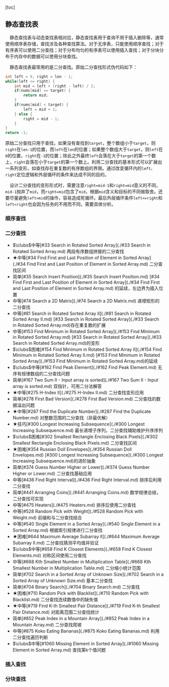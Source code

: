 [toc]

## 静态查找表

&emsp;静态查找表与动态查找表相对应，静态查找表用于查询不用于插入删除等，通常使用顺序表存储，查找涉及各种查找算法。对于无序表，只能使用顺序查找；对于有序表可以使用二分查找；对于分布均匀的有序表可以使用插入查找；对于分块分布于内存中的数据可以使用分块查找。

&emsp;静态查找表最常用的是二分查找。原始二分查找形式伪代码如下：

```java
int left = 0, right = len - 1;
while(left <= right) {
    int mid = left + (right - left) / 2;
    if(nums[mid] == target) {
        return mid;
    }
    if(nums[mid] < target) {
        left = mid + 1;
    } else {
        right = mid - 1;
    }
}
return -1;
```

原始二分查找只用于查找，如果没有查找到`target`，整个数组小于`target`，则`right`在`len-1`的位置，而`left`在`len`的位置；如果整个数组大于`target`，则`left`在`0`的位置，`right`在`-1`的位置；除此之外最终`left`会落在大于`target`的第一个数上，`right`会落在小于`target`的第一个数上。利用二分查找的基本形式可以扩展出一系列变形，如查找存在重复数的有序数组的界限。通过改变循环内的`left`、`right`定位逻辑和外层循环的条件来达成不同的目的。

&emsp;设计二分查找的变形形式时，需要注意`right=mid-1`和`right=mid`意义的不同，`mid-1`抛弃了`mid`，而`right=mid`包含了`mid`，根据`mid`含义和目标的不同做取舍。还要尽量避免`left=mid`的操作，容易造成死循环。最后外层循环条件`left<=right`和`left<right`也会因为任务的不用而不同，需要具体分析。

### 顺序查找



### 二分查找

* $\clubs$中等[#33 Search in Rotated Sorted Array](./#33 Search in Rotated Sorted Array.md)    两段有序数组拼接的二分查找
* $\bigstar$中等[#34 Find First and Last Position of Element in Sorted Array](./#34 Find First and Last Position of Element in Sorted Array.md)    二分查找区间
* 简单[#35 Search Insert Position](./#35 Search Insert Position.md)    [#34 Find First and Last Position of Element in Sorted Array](./#34 Find First and Last Position of Element in Sorted Array.md) 的延续，左边界为插入位置
* 中等[#74 Search a 2D Matrix](./#74 Search a 2D Matrix.md)    递增矩形的二分查找
* 中等[#81 Search in Rotated Sorted Array II](./#81 Search in Rotated Sorted Array II.md)    [#33 Search in Rotated Sorted Array](./#33 Search in Rotated Sorted Array.md)存在重复数的扩展
* 中等[#153 Find Minimum in Rotated Sorted Array](./#153 Find Minimum in Rotated Sorted Array.md)     [#33 Search in Rotated Sorted Array](./#33 Search in Rotated Sorted Array.md)的变形
* $\clubs$困难[#154 Find Minimum in Rotated Sorted Array II](./#154 Find Minimum in Rotated Sorted Array II.md)    [#153 Find Minimum in Rotated Sorted Array](./#153 Find Minimum in Rotated Sorted Array.md)的延续
* $\clubs$中等[#162 Find Peak Element](./#162 Find Peak Element.md)    无序有规律数组的二分查找问题
* 简单[#167 Two Sum II - Input array is sorted](./#167 Two Sum II - Input array is sorted.md)    双指针，可用二分法解答
* $\bigstar$中等[#275 H-Index II](./#275 H-Index II.md)    二分查找变形应用
* 简单[#278 First Bad Version](./#278 First Bad Version.md)    二分查找的数据溢出问题
* $\bigstar$中等[#287 Find the Duplicate Number](./#287 Find the Duplicate Number.md)    对整数范围的二分查找（非最优解）
* $\bigstar$技巧[#300 Longest Increasing Subsequence](./#300 Longest Increasing Subsequence.md)    最长递增子序列，二分查找辅助维护升序序列
* $\clubs$困难[#302 Smallest Rectangle Enclosing Black Pixels](./#302 Smallest Rectangle Enclosing Black Pixels.md)    二分查找区间
* $\bigstar$困难[#354 Russian Doll Envelopes](./#354 Russian Doll Envelopes.md)    [#300 Longest Increasing Subsequence](./#300 Longest Increasing Subsequence.md)的进阶抽象
* 简单[#374 Guess Number Higher or Lower](./#374 Guess Number Higher or Lower.md)    二分查找基础应用
* 中等[#436 Find Right Interval](./#436 Find Right Interval.md)    排序后利用二分查找
* 简单[#441 Arranging Coins](./#441 Arranging Coins.md)    数学规律总结，二分查找可实现
* 中等[#475 Heaters](./#475 Heaters.md)    排序后使用二分查找
* 中等[#528 Random Pick with Weight](./#528 Random Pick with Weight.md)    前缀和与二分查找结合
* 中等[#540 Single Element in a Sorted Array](./#540 Single Element in a Sorted Array.md)    根据索引规律进行二分查找
* $\bigstar$困难[#644 Maximum Average Subarray II](./#644 Maximum Average Subarray II.md)    二分查找猜测平均值并验证
* $\clubs$中等[#658 Find K Closest Elements](./#658 Find K Closest Elements.md)    对称区间使用二分查找
* 中等[#668 Kth Smallest Number in Multiplication Table](./#668 Kth Smallest Number in Multiplication Table.md)    二分缩小统计范围
* 简单[#702 Search in a Sorted Array of Unknown Size](./#702 Search in a Sorted Array of Unknown Size.md)    基本二分查找
* 简单[#704 Binary Search](./#704 Binary Search.md)    二分查找
* $\bigstar$困难[#710 Random Pick with Blacklist](./#710 Random Pick with Blacklist.md)    二分查找连续数值中的缺失值
* $\bigstar$中等[#719 Find K-th Smallest Pair Distance](./#719 Find K-th Smallest Pair Distance.md)    对距离范围二分查找统计
* 简单[#852 Peak Index in a Mountain Array](./#852 Peak Index in a Mountain Array.md)    二分查找爬坡
* 中等[#875 Koko Eating Bananas](./#875 Koko Eating Bananas.md)    利用二分查找遍历判断
* $\clubs$中等[#1060 Missing Element in Sorted Array](./#1060 Missing Element in Sorted Array.md)    查找第k个值问题

### 插入查找



### 分块查找



